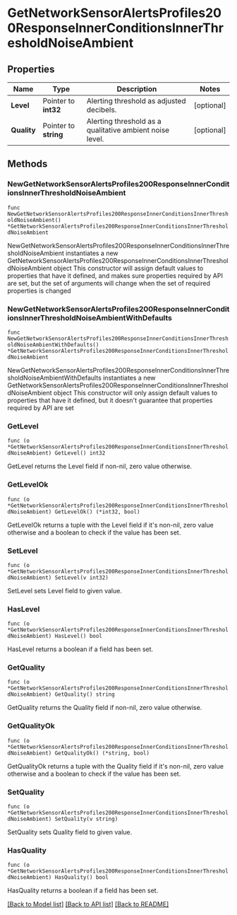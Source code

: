 # GetNetworkSensorAlertsProfiles200ResponseInnerConditionsInnerThresholdNoiseAmbient

## Properties

Name | Type | Description | Notes
------------ | ------------- | ------------- | -------------
**Level** | Pointer to **int32** | Alerting threshold as adjusted decibels. | [optional] 
**Quality** | Pointer to **string** | Alerting threshold as a qualitative ambient noise level. | [optional] 

## Methods

### NewGetNetworkSensorAlertsProfiles200ResponseInnerConditionsInnerThresholdNoiseAmbient

`func NewGetNetworkSensorAlertsProfiles200ResponseInnerConditionsInnerThresholdNoiseAmbient() *GetNetworkSensorAlertsProfiles200ResponseInnerConditionsInnerThresholdNoiseAmbient`

NewGetNetworkSensorAlertsProfiles200ResponseInnerConditionsInnerThresholdNoiseAmbient instantiates a new GetNetworkSensorAlertsProfiles200ResponseInnerConditionsInnerThresholdNoiseAmbient object
This constructor will assign default values to properties that have it defined,
and makes sure properties required by API are set, but the set of arguments
will change when the set of required properties is changed

### NewGetNetworkSensorAlertsProfiles200ResponseInnerConditionsInnerThresholdNoiseAmbientWithDefaults

`func NewGetNetworkSensorAlertsProfiles200ResponseInnerConditionsInnerThresholdNoiseAmbientWithDefaults() *GetNetworkSensorAlertsProfiles200ResponseInnerConditionsInnerThresholdNoiseAmbient`

NewGetNetworkSensorAlertsProfiles200ResponseInnerConditionsInnerThresholdNoiseAmbientWithDefaults instantiates a new GetNetworkSensorAlertsProfiles200ResponseInnerConditionsInnerThresholdNoiseAmbient object
This constructor will only assign default values to properties that have it defined,
but it doesn't guarantee that properties required by API are set

### GetLevel

`func (o *GetNetworkSensorAlertsProfiles200ResponseInnerConditionsInnerThresholdNoiseAmbient) GetLevel() int32`

GetLevel returns the Level field if non-nil, zero value otherwise.

### GetLevelOk

`func (o *GetNetworkSensorAlertsProfiles200ResponseInnerConditionsInnerThresholdNoiseAmbient) GetLevelOk() (*int32, bool)`

GetLevelOk returns a tuple with the Level field if it's non-nil, zero value otherwise
and a boolean to check if the value has been set.

### SetLevel

`func (o *GetNetworkSensorAlertsProfiles200ResponseInnerConditionsInnerThresholdNoiseAmbient) SetLevel(v int32)`

SetLevel sets Level field to given value.

### HasLevel

`func (o *GetNetworkSensorAlertsProfiles200ResponseInnerConditionsInnerThresholdNoiseAmbient) HasLevel() bool`

HasLevel returns a boolean if a field has been set.

### GetQuality

`func (o *GetNetworkSensorAlertsProfiles200ResponseInnerConditionsInnerThresholdNoiseAmbient) GetQuality() string`

GetQuality returns the Quality field if non-nil, zero value otherwise.

### GetQualityOk

`func (o *GetNetworkSensorAlertsProfiles200ResponseInnerConditionsInnerThresholdNoiseAmbient) GetQualityOk() (*string, bool)`

GetQualityOk returns a tuple with the Quality field if it's non-nil, zero value otherwise
and a boolean to check if the value has been set.

### SetQuality

`func (o *GetNetworkSensorAlertsProfiles200ResponseInnerConditionsInnerThresholdNoiseAmbient) SetQuality(v string)`

SetQuality sets Quality field to given value.

### HasQuality

`func (o *GetNetworkSensorAlertsProfiles200ResponseInnerConditionsInnerThresholdNoiseAmbient) HasQuality() bool`

HasQuality returns a boolean if a field has been set.


[[Back to Model list]](../README.md#documentation-for-models) [[Back to API list]](../README.md#documentation-for-api-endpoints) [[Back to README]](../README.md)



